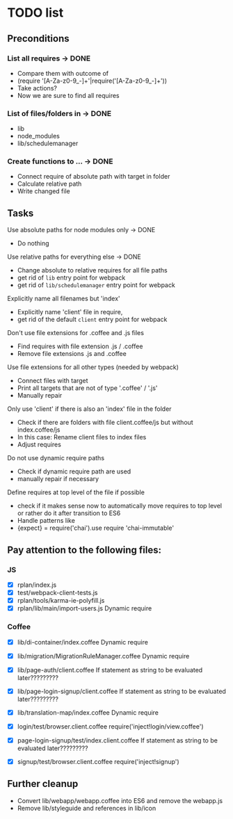 # TODO list

## Preconditions

### List all requires -> DONE
* Compare them with outcome of
* (require '[A-Za-z0-9_-]+'|require\('[A-Za-z0-9_-]+'\))
* Take actions?
* Now we are sure to find all requires

### List of files/folders in -> DONE
* lib
* node_modules
* lib/schedulemanager

### Create functions to ... -> DONE
* Connect require of absolute path with target in folder
* Calculate relative path
* Write changed file

## Tasks

Use absolute paths for node modules only -> DONE
* Do nothing

Use relative paths for everything else -> DONE
* Change absolute to relative requires for all file paths
* get rid of `lib` entry point for webpack
* get rid of `lib/schedulemanager` entry point for webpack

Explicitly name all filenames but 'index'
* Explicitly name 'client' file in require,
* get rid of the default `client` entry point for webpack

Don't use file extensions for .coffee and .js files
* Find requires with file extension .js / .coffee
* Remove file extensions .js and .coffee

Use file extensions for all other types (needed by webpack)
* Connect files with target
* Print all targets that are not of type '.coffee' / '.js'
* Manually repair




Only use 'client' if there is also an 'index' file in the folder
* Check if there are folders with file client.coffee/js but without index.coffee/js
* In this case: Rename client files to index files
* Adjust requires

Do not use dynamic require paths
* Check if dynamic require path are used
* manually repair if necessary

Define requires at top level of the file if possible
* check if it makes sense now to automatically move requires to top level or rather do it after transition to ES6
* Handle patterns like
* {expect} = require('chai').use require 'chai-immutable'


## Pay attention to the following files:

### JS
* [x] rplan/index.js
* [x] test/webpack-client-tests.js
* [x] rplan/tools/karma-ie-polyfill.js
* [x] rplan/lib/main/import-users.js              Dynamic require

### Coffee
* [x] lib/di-container/index.coffee               Dynamic require
* [x] lib/migration/MigrationRuleManager.coffee   Dynamic require
* [x] lib/page-auth/client.coffee                 If statement as string to be evaluated later?????????
* [x] lib/page-login-signup/client.coffee         If statement as string to be evaluated later?????????
* [x] lib/translation-map/index.coffee            Dynamic require
* [x] login/test/browser.client.coffee            require('inject!login/view.coffee')
* [x] page-login-signup/test/index.client.coffee  If statement as string to be evaluated later?????????
* [x] signup/test/browser.client.coffee           require('inject!signup')


## Further cleanup
* Convert lib/webapp/webapp.coffee into ES6 and remove the webapp.js
* Remove lib/styleguide and references in lib/icon
